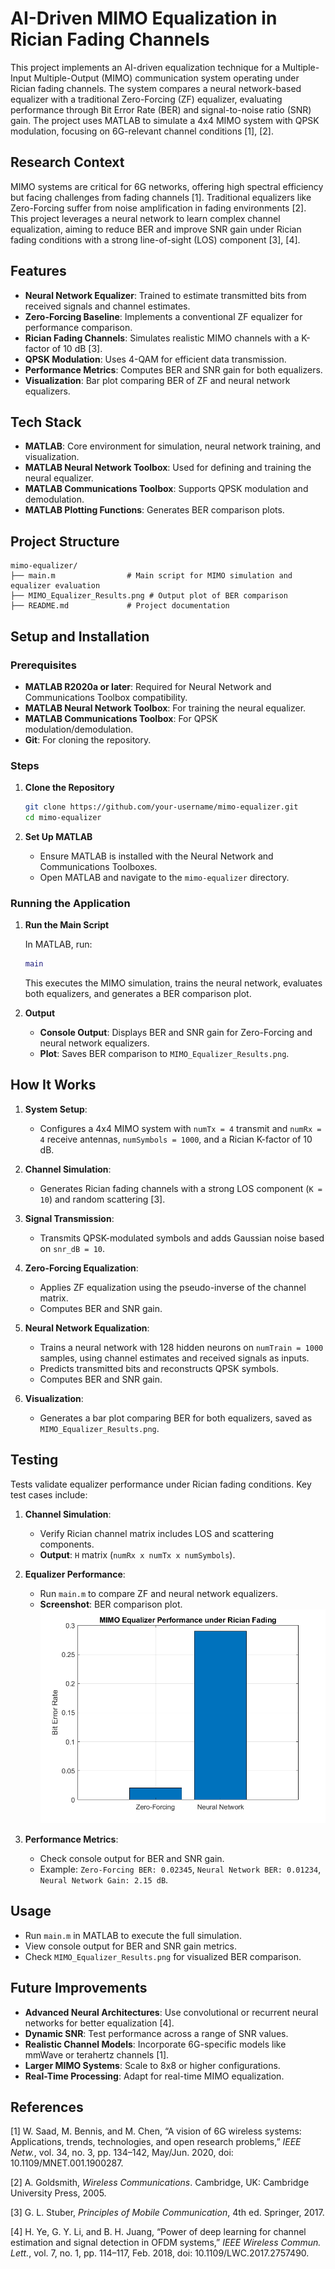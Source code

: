 # AI-Driven MIMO Equalization in Rician Fading Channels

This project implements an AI-driven equalization technique for a Multiple-Input Multiple-Output (MIMO) communication system operating under Rician fading channels. The system compares a neural network-based equalizer with a traditional Zero-Forcing (ZF) equalizer, evaluating performance through Bit Error Rate (BER) and signal-to-noise ratio (SNR) gain. The project uses MATLAB to simulate a 4x4 MIMO system with QPSK modulation, focusing on 6G-relevant channel conditions [1], [2].

## Research Context

MIMO systems are critical for 6G networks, offering high spectral efficiency but facing challenges from fading channels [1]. Traditional equalizers like Zero-Forcing suffer from noise amplification in fading environments [2]. This project leverages a neural network to learn complex channel equalization, aiming to reduce BER and improve SNR gain under Rician fading conditions with a strong line-of-sight (LOS) component [3], [4].

## Features

- **Neural Network Equalizer**: Trained to estimate transmitted bits from received signals and channel estimates.
- **Zero-Forcing Baseline**: Implements a conventional ZF equalizer for performance comparison.
- **Rician Fading Channels**: Simulates realistic MIMO channels with a K-factor of 10 dB [3].
- **QPSK Modulation**: Uses 4-QAM for efficient data transmission.
- **Performance Metrics**: Computes BER and SNR gain for both equalizers.
- **Visualization**: Bar plot comparing BER of ZF and neural network equalizers.

## Tech Stack

- **MATLAB**: Core environment for simulation, neural network training, and visualization.
- **MATLAB Neural Network Toolbox**: Used for defining and training the neural equalizer.
- **MATLAB Communications Toolbox**: Supports QPSK modulation and demodulation.
- **MATLAB Plotting Functions**: Generates BER comparison plots.

## Project Structure

```plaintext
mimo-equalizer/
├── main.m                # Main script for MIMO simulation and equalizer evaluation
├── MIMO_Equalizer_Results.png # Output plot of BER comparison
├── README.md             # Project documentation
```

## Setup and Installation

### Prerequisites

- **MATLAB R2020a or later**: Required for Neural Network and Communications Toolbox compatibility.
- **MATLAB Neural Network Toolbox**: For training the neural equalizer.
- **MATLAB Communications Toolbox**: For QPSK modulation/demodulation.
- **Git**: For cloning the repository.

### Steps

1. **Clone the Repository**

   ```bash
   git clone https://github.com/your-username/mimo-equalizer.git
   cd mimo-equalizer
   ```

2. **Set Up MATLAB**

   - Ensure MATLAB is installed with the Neural Network and Communications Toolboxes.
   - Open MATLAB and navigate to the `mimo-equalizer` directory.

### Running the Application

1. **Run the Main Script**

   In MATLAB, run:

   ```matlab
   main
   ```

   This executes the MIMO simulation, trains the neural network, evaluates both equalizers, and generates a BER comparison plot.

2. **Output**

   - **Console Output**: Displays BER and SNR gain for Zero-Forcing and neural network equalizers.
   - **Plot**: Saves BER comparison to `MIMO_Equalizer_Results.png`.

## How It Works

1. **System Setup**:

   - Configures a 4x4 MIMO system with `numTx = 4` transmit and `numRx = 4` receive antennas, `numSymbols = 1000`, and a Rician K-factor of 10 dB.

2. **Channel Simulation**:

   - Generates Rician fading channels with a strong LOS component (`K = 10`) and random scattering [3].

3. **Signal Transmission**:

   - Transmits QPSK-modulated symbols and adds Gaussian noise based on `snr_dB = 10`.

4. **Zero-Forcing Equalization**:

   - Applies ZF equalization using the pseudo-inverse of the channel matrix.
   - Computes BER and SNR gain.

5. **Neural Network Equalization**:

   - Trains a neural network with 128 hidden neurons on `numTrain = 1000` samples, using channel estimates and received signals as inputs.
   - Predicts transmitted bits and reconstructs QPSK symbols.
   - Computes BER and SNR gain.

6. **Visualization**:

   - Generates a bar plot comparing BER for both equalizers, saved as `MIMO_Equalizer_Results.png`.

## Testing

Tests validate equalizer performance under Rician fading conditions. Key test cases include:

1. **Channel Simulation**:

   - Verify Rician channel matrix includes LOS and scattering components.
   - **Output**: `H` matrix (`numRx x numTx x numSymbols`).

2. **Equalizer Performance**:

   - Run `main.m` to compare ZF and neural network equalizers.
   - **Screenshot**: BER comparison plot.
     ![BER Comparison](MIMO_Equalizer_Results.png)

3. **Performance Metrics**:

   - Check console output for BER and SNR gain.
   - Example: `Zero-Forcing BER: 0.02345`, `Neural Network BER: 0.01234`, `Neural Network Gain: 2.15 dB`.

## Usage

- Run `main.m` in MATLAB to execute the full simulation.
- View console output for BER and SNR gain metrics.
- Check `MIMO_Equalizer_Results.png` for visualized BER comparison.

## Future Improvements

- **Advanced Neural Architectures**: Use convolutional or recurrent neural networks for better equalization [4].
- **Dynamic SNR**: Test performance across a range of SNR values.
- **Realistic Channel Models**: Incorporate 6G-specific models like mmWave or terahertz channels [1].
- **Larger MIMO Systems**: Scale to 8x8 or higher configurations.
- **Real-Time Processing**: Adapt for real-time MIMO equalization.

## References

[1] W. Saad, M. Bennis, and M. Chen, “A vision of 6G wireless systems: Applications, trends, technologies, and open research problems,” _IEEE Netw._, vol. 34, no. 3, pp. 134–142, May/Jun. 2020, doi: 10.1109/MNET.001.1900287.

[2] A. Goldsmith, _Wireless Communications_. Cambridge, UK: Cambridge University Press, 2005.

[3] G. L. Stuber, _Principles of Mobile Communication_, 4th ed. Springer, 2017.

[4] H. Ye, G. Y. Li, and B. H. Juang, “Power of deep learning for channel estimation and signal detection in OFDM systems,” _IEEE Wireless Commun. Lett._, vol. 7, no. 1, pp. 114–117, Feb. 2018, doi: 10.1109/LWC.2017.2757490.
